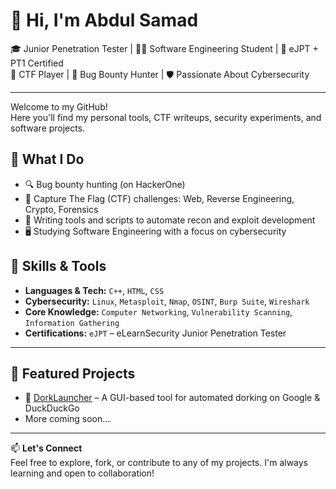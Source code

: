 # 👋 Hi, I'm Abdul Samad

🎓 Junior Penetration Tester | 🧑‍🎓 Software Engineering Student | 🏅 eJPT + PT1 Certified  
🎯 CTF Player | 🐞 Bug Bounty Hunter | 🛡️ Passionate About Cybersecurity

---

Welcome to my GitHub!  
Here you'll find my personal tools, CTF writeups, security experiments, and software projects.

## 🔧 What I Do
- 🔍 Bug bounty hunting (on HackerOne)
- 🧠 Capture The Flag (CTF) challenges: Web, Reverse Engineering, Crypto, Forensics
- 🧪 Writing tools and scripts to automate recon and exploit development
- 🖥️ Studying Software Engineering with a focus on cybersecurity

## 🧰 Skills & Tools
- **Languages & Tech:** `C++`, `HTML`, `CSS`
- **Cybersecurity:** `Linux`, `Metasploit`, `Nmap`, `OSINT`, `Burp Suite`, `Wireshark`
- **Core Knowledge:** `Computer Networking`, `Vulnerability Scanning`, `Information Gathering`
- **Certifications:** `eJPT` – eLearnSecurity Junior Penetration Tester

---

## 📂 Featured Projects
- 🚀 [DorkLauncher](https://github.com/AbdulSamadOrakxai/DorkLauncher) – A GUI-based tool for automated dorking on Google & DuckDuckGo
- More coming soon...

---

📫 **Let's Connect**  
Feel free to explore, fork, or contribute to any of my projects. I'm always learning and open to collaboration!

